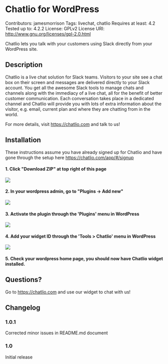 # Chatlio for WordPress

Contributors: jamesmorrison
Tags: livechat, chatlio
Requires at least: 4.2
Tested up to: 4.2.2
License: GPLv2
License URI: http://www.gnu.org/licenses/gpl-2.0.html

Chatlio lets you talk with your customers using Slack directly from your WordPress site.

## Description

Chatlio is a live chat solution for Slack teams. Visitors to your site see a chat box on their screen and messages are delivered directly to your Slack account. You get all the awesome Slack tools to manage chats and channels along with the immediacy of a live chat, all for the benefit of better customer communication.
Each conversation takes place in a dedicated channel and Chatlio will provide you with lots of extra information about the visitor, e.g. email, current plan and where they are chatting from in the world.

For more details, visit https://chatlio.com and talk to us!

## Installation

These instructions assume you have already signed up for Chatlio and have gone through the setup here https://chatlio.com/app/#/signup

#### 1. Click "Download ZIP" at top right of this page

![](https://s3-us-west-2.amazonaws.com/static.chatlio.com/uploads/byygdu5m6r.png)

#### 2. In your wordpress admin, go to "Plugins -> Add new"

![](https://s3-us-west-2.amazonaws.com/static.chatlio.com/uploads/h7ga0p3o59.png)

#### 3. Activate the plugin through the 'Plugins' menu in WordPress

![](https://s3-us-west-2.amazonaws.com/static.chatlio.com/uploads/orr04ihcem.png)

#### 4. Add your widget ID through the 'Tools > Chatlio' menu in WordPress

![](https://s3-us-west-2.amazonaws.com/static.chatlio.com/uploads/hersc4epro.png)

#### 5. Check your wordpress home page, you should now have Chatlio widget installed.

## Questions?

Go to https://chatlio.com and use our widget to chat with us!

## Changelog

### 1.0.1

Corrected minor issues in README.md document

### 1.0

Initial release
